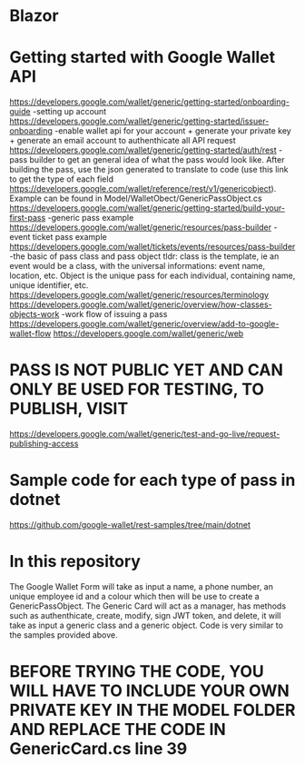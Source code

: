 # Blazor
# Getting started with Google Wallet API
https://developers.google.com/wallet/generic/getting-started/onboarding-guide
-setting up account
https://developers.google.com/wallet/generic/getting-started/issuer-onboarding
-enable wallet api for your account + generate your private key + generate an email account to authenthicate all API request
https://developers.google.com/wallet/generic/getting-started/auth/rest
-pass builder to get an general idea of what the pass would look like. After building the pass, use the json generated to translate to code (use this link to get the 
type of each field https://developers.google.com/wallet/reference/rest/v1/genericobject). Example can be found in
Model/WalletObect/GenericPassObject.cs
https://developers.google.com/wallet/generic/getting-started/build-your-first-pass
-generic pass example
https://developers.google.com/wallet/generic/resources/pass-builder
-event ticket pass example
https://developers.google.com/wallet/tickets/events/resources/pass-builder
-the basic of pass class and pass object
tldr: class is the template, ie an event would be a class, with the universal informations: event name, location, etc. Object is the unique pass for each individual,
containing name, unique identifier, etc.
https://developers.google.com/wallet/generic/resources/terminology
https://developers.google.com/wallet/generic/overview/how-classes-objects-work
-work flow of issuing a pass 
https://developers.google.com/wallet/generic/overview/add-to-google-wallet-flow
https://developers.google.com/wallet/generic/web
# PASS IS NOT PUBLIC YET AND CAN ONLY BE USED FOR TESTING, TO PUBLISH, VISIT
https://developers.google.com/wallet/generic/test-and-go-live/request-publishing-access
# Sample code for each type of pass in dotnet
https://github.com/google-wallet/rest-samples/tree/main/dotnet

# In this repository
The Google Wallet Form will take as input a name, a phone number, an unique employee id and a colour which then will be use to create a GenericPassObject.
The Generic Card will act as a manager, has methods such as authenthicate, create, modify, sign JWT token, and delete, it will take as input a generic class and a generic object.
Code is very similar to the samples provided above.
# BEFORE TRYING THE CODE, YOU WILL HAVE TO INCLUDE YOUR OWN PRIVATE KEY IN THE MODEL FOLDER AND REPLACE THE CODE IN GenericCard.cs line 39